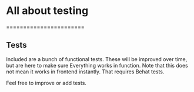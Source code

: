 # All about testing
=======================

## Tests

Included are a bunch of functional tests. These will be improved over time, but are here to make sure
Everything works in function. Note that this does not mean it works in frontend instantly. That requires Behat tests.

Feel free to improve or add tests.